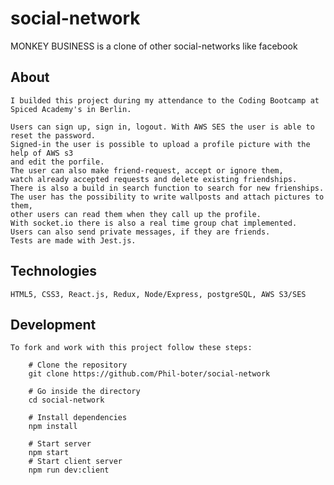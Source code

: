 # social-network

MONKEY BUSINESS is a clone of other social-networks like facebook

## About

    I builded this project during my attendance to the Coding Bootcamp at Spiced Academy's in Berlin.

    Users can sign up, sign in, logout. With AWS SES the user is able to reset the password.
    Signed-in the user is possible to upload a profile picture with the help of AWS s3
    and edit the porfile.
    The user can also make friend-request, accept or ignore them,
    watch already accepted requests and delete existing friendships.
    There is also a build in search function to search for new frienships.
    The user has the possibility to write wallposts and attach pictures to them,
    other users can read them when they call up the profile.
    With socket.io there is also a real time group chat implemented.
    Users can also send private messages, if they are friends.
    Tests are made with Jest.js.

## Technologies

    HTML5, CSS3, React.js, Redux, Node/Express, postgreSQL, AWS S3/SES

## Development

    To fork and work with this project follow these steps:

        # Clone the repository
        git clone https://github.com/Phil-boter/social-network

        # Go inside the directory
        cd social-network

        # Install dependencies
        npm install

        # Start server
        npm start
        # Start client server
        npm run dev:client
